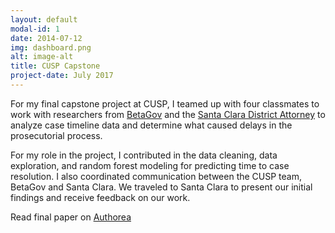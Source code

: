 ```yaml
---
layout: default
modal-id: 1
date: 2014-07-12
img: dashboard.png
alt: image-alt
title: CUSP Capstone
project-date: July 2017
---
```

For my final capstone project at CUSP, I teamed up with four classmates to work with researchers from [BetaGov](http://www.betagov.org/) and the [Santa Clara District Attorney](https://www.sccgov.org/sites/da/Pages/DA-office-site-home-page.aspx) to analyze case timeline data and determine what caused delays in the prosecutorial process.

For my role in the project, I contributed in the data cleaning, data exploration, and random forest modeling for predicting time to case resolution. I also coordinated communication between the CUSP team, BetaGov and Santa Clara. We traveled to Santa Clara to present our initial findings and receive feedback on our work. 


Read final paper on [Authorea](https://www.authorea.com/users/45/articles/187222-a-data-driven-evaluation-of-delays-in-criminal-prosecution)